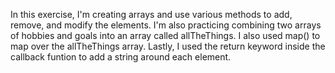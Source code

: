 In this exercise, I'm creating arrays and use various methods to add, remove, and modify the elements. I'm also practicing combining two arrays of hobbies and goals into an array called allTheThings.
I also used map() to map over the allTheThings array. Lastly, I used the return keyword inside the callback funtion to add a string around each element.
